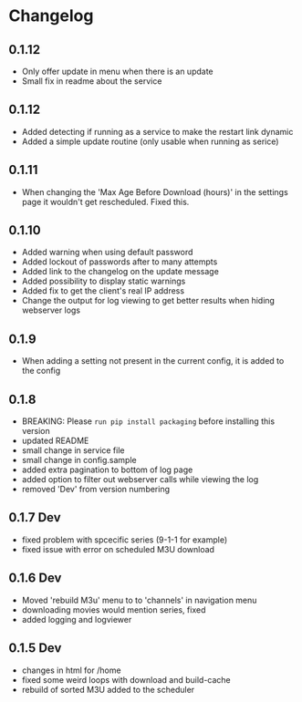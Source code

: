 # Changelog

## 0.1.12
- Only offer update in menu when there is an update
- Small fix in readme about the service

## 0.1.12
- Added detecting if running as a service to make the restart link dynamic
- Added a simple update routine (only usable when running as serice)

## 0.1.11
- When changing the 'Max Age Before Download (hours)' in the settings page it wouldn't get rescheduled. Fixed this.

## 0.1.10
- Added warning when using default password
- Added lockout of passwords after to many attempts
- Added link to the changelog on the update message
- Added possibility to display static warnings
- Added fix to get the client's real IP address
- Change the output for log viewing to get better results when hiding webserver logs

## 0.1.9
- When adding a setting not present in the current config, it is added to the config

## 0.1.8
- BREAKING: Please `run pip install packaging` before installing this version
- updated README
- small change in service file
- small change in config.sample
- added extra pagination to bottom of log page
- added option to filter out webserver calls while viewing the log
- removed 'Dev' from version numbering

## 0.1.7 Dev
- fixed problem with spcecific series (9-1-1 for example)
- fixed issue with error on scheduled M3U download

## 0.1.6 Dev
- Moved 'rebuild M3u' menu to to 'channels' in navigation menu
- downloading movies would mention series, fixed
- added logging and logviewer

## 0.1.5 Dev
- changes in html for /home
- fixed some weird loops with download and build-cache
- rebuild of sorted M3U added to the scheduler